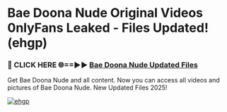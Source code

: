# Bae Doona Nude Original Videos 0nlyFans Leaked - Files Updated! (ehgp)

<h3>🔴 CLICK HERE 🌐==►► <a href="https://tinyurl.com/52m3yx9h" rel="nofollow">Bae Doona Nude Updated Files</a></h3>

Get Bae Doona Nude and all content. Now you can access all videos and pictures of Bae Doona Nude. New Updated Files 2025!

[![ehgp](https://i.imgur.com/TnHtlc8.gif)](https://tinyurl.com/52m3yx9h)
